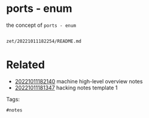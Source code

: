 # ports - enum

the concept of `ports - enum`

```
```

` zet/20221011182254/README.md `

# Related

- [20221011182140](/zet/20221011182140/README.md) machine high-level overview notes
- [20221011181347](/zet/20221011181347/README.md) hacking notes template 1

Tags:

    #notes
